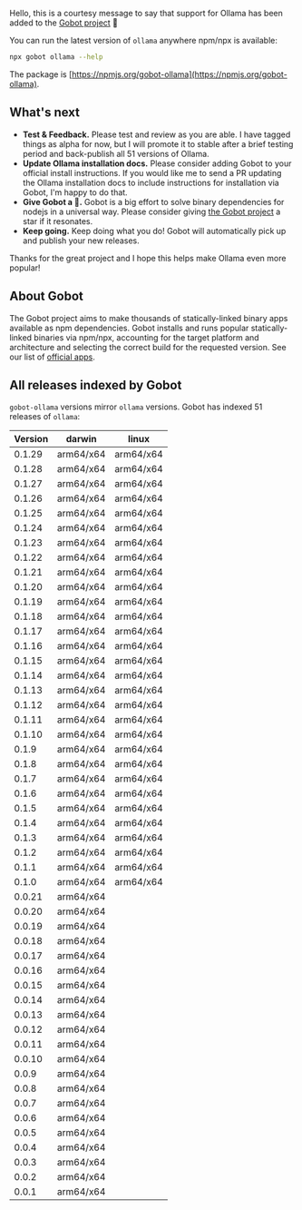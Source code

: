 Hello, this is a courtesy message to say that support for Ollama has been added to the [Gobot project](https://www.npmjs.com/package/gobot) 🎸

You can run the latest version of `ollama` anywhere npm/npx is available:

```bash
npx gobot ollama --help
```

The package is [https://npmjs.org/gobot-ollama](https://npmjs.org/gobot-ollama).

## What's next

- **Test & Feedback.** Please test and review as you are able. I have tagged things as alpha for now, but I will promote it to stable after a brief testing period and back-publish all 51 versions of Ollama.
- **Update Ollama installation docs.** Please consider adding Gobot to your official install instructions. If you would like me to send a PR updating the Ollama installation docs to include instructions for installation via Gobot, I'm happy to do that.
- **Give Gobot a 💫.** Gobot is a big effort to solve binary dependencies for nodejs in a universal way. Please consider giving [the Gobot project](https://github.com/benallfree/gobot) a star if it resonates.
- **Keep going.** Keep doing what you do! Gobot will automatically pick up and publish your new releases.

Thanks for the great project and I hope this helps make Ollama even more popular!

## About Gobot

The Gobot project aims to make thousands of statically-linked binary apps available as npm dependencies. Gobot installs and runs popular statically-linked binaries via npm/npx, accounting for the target platform and architecture and selecting the correct build for the requested version. See our list of [official apps](https://www.npmjs.com/package/gobot#official-gobot-apps).

## All releases indexed by Gobot

`gobot-ollama` versions mirror `ollama` versions. Gobot has indexed 51 releases of `ollama`:

| Version | darwin    | linux     |
| ------- | --------- | --------- |
| 0.1.29  | arm64/x64 | arm64/x64 |
| 0.1.28  | arm64/x64 | arm64/x64 |
| 0.1.27  | arm64/x64 | arm64/x64 |
| 0.1.26  | arm64/x64 | arm64/x64 |
| 0.1.25  | arm64/x64 | arm64/x64 |
| 0.1.24  | arm64/x64 | arm64/x64 |
| 0.1.23  | arm64/x64 | arm64/x64 |
| 0.1.22  | arm64/x64 | arm64/x64 |
| 0.1.21  | arm64/x64 | arm64/x64 |
| 0.1.20  | arm64/x64 | arm64/x64 |
| 0.1.19  | arm64/x64 | arm64/x64 |
| 0.1.18  | arm64/x64 | arm64/x64 |
| 0.1.17  | arm64/x64 | arm64/x64 |
| 0.1.16  | arm64/x64 | arm64/x64 |
| 0.1.15  | arm64/x64 | arm64/x64 |
| 0.1.14  | arm64/x64 | arm64/x64 |
| 0.1.13  | arm64/x64 | arm64/x64 |
| 0.1.12  | arm64/x64 | arm64/x64 |
| 0.1.11  | arm64/x64 | arm64/x64 |
| 0.1.10  | arm64/x64 | arm64/x64 |
| 0.1.9   | arm64/x64 | arm64/x64 |
| 0.1.8   | arm64/x64 | arm64/x64 |
| 0.1.7   | arm64/x64 | arm64/x64 |
| 0.1.6   | arm64/x64 | arm64/x64 |
| 0.1.5   | arm64/x64 | arm64/x64 |
| 0.1.4   | arm64/x64 | arm64/x64 |
| 0.1.3   | arm64/x64 | arm64/x64 |
| 0.1.2   | arm64/x64 | arm64/x64 |
| 0.1.1   | arm64/x64 | arm64/x64 |
| 0.1.0   | arm64/x64 | arm64/x64 |
| 0.0.21  | arm64/x64 |           |
| 0.0.20  | arm64/x64 |           |
| 0.0.19  | arm64/x64 |           |
| 0.0.18  | arm64/x64 |           |
| 0.0.17  | arm64/x64 |           |
| 0.0.16  | arm64/x64 |           |
| 0.0.15  | arm64/x64 |           |
| 0.0.14  | arm64/x64 |           |
| 0.0.13  | arm64/x64 |           |
| 0.0.12  | arm64/x64 |           |
| 0.0.11  | arm64/x64 |           |
| 0.0.10  | arm64/x64 |           |
| 0.0.9   | arm64/x64 |           |
| 0.0.8   | arm64/x64 |           |
| 0.0.7   | arm64/x64 |           |
| 0.0.6   | arm64/x64 |           |
| 0.0.5   | arm64/x64 |           |
| 0.0.4   | arm64/x64 |           |
| 0.0.3   | arm64/x64 |           |
| 0.0.2   | arm64/x64 |           |
| 0.0.1   | arm64/x64 |           |
